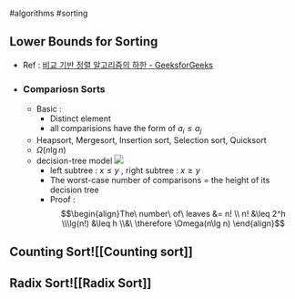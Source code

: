 #algorithms #sorting 

## Lower Bounds for Sorting
- Ref : [비교 기반 정렬 알고리즘의 하한 - GeeksforGeeks](https://www.geeksforgeeks.org/lower-bound-on-comparison-based-sorting-algorithms/)
- ### Compariosn Sorts
	- Basic :
		- Distinct element
		- all comparisions have the form of $a_i \leq a_j$
	- Heapsort, Mergesort, Insertion sort, Selection sort, Quicksort
	- $\Omega(n\lg n)$
	- decision-tree model ![](https://media.geeksforgeeks.org/wp-content/uploads/20230315121139/Screenshot_20230315_115855.png)
		- left subtree : $x \leq y$ , right subtree : $x \geq y$
		- The worst-case number of comparisons = the height of its decision tree
		- Proof : $$\begin{align}The\ number\ of\ leaves &= n!
		\\ n! &\leq 2^h
		\\\lg(n!) &\leq h
		\\&\ \therefore \Omega(n\lg n)
		\end{align}$$

## Counting Sort![[Counting sort]]
## Radix Sort![[Radix Sort]]